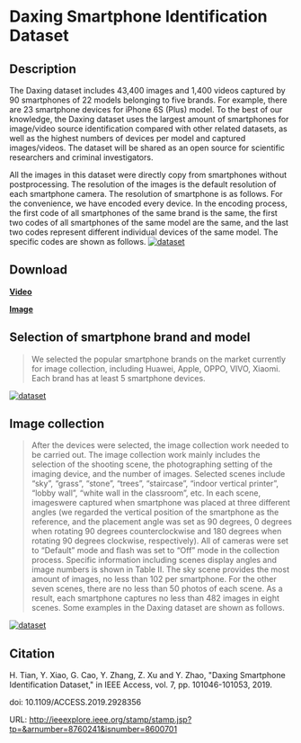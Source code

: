 # Daxing Smartphone Identification Dataset

## Description
The Daxing dataset includes 43,400 images and 1,400 videos captured by 90 smartphones of 22 models belonging to five brands. For example, there are 23 smartphone devices for iPhone 6S (Plus) model. To the best of our knowledge, the Daxing dataset uses the largest amount of smartphones for image/video source identification compared with other related datasets, as well as the highest numbers of devices per model and captured images/videos. The dataset will be shared as an open source for scientific researchers and criminal investigators.

All the images in this dataset were directly copy from smartphones without postprocessing. The resolution of the images is the default resolution of each smartphone camera. The resolution of smartphone is as follows. For the convenience, we have encoded every device. In the encoding process, the first code of all smartphones of the same brand is the same, the first two codes of all smartphones of the same model are the same, and the last two codes represent different individual devices of the same model. The specific codes are
shown as follows.
[![dataset](https://github.com/xyhcn/Daxing/blob/master/imgFile/3.jpg)](http://www.ppsuc.edu.cn)

## Download

[**Video**](http://pan.ppsuc.edu.cn:80/link/97A3ACB2FC4487EC06A684B2418C89A8)

[**Image**](http://pan.ppsuc.edu.cn:80/link/08D10ED6E220D4742ECE13C9BAFB09C6)

## Selection of smartphone brand and model
>We selected the popular smartphone brands on the market currently for image collection, including Huawei, Apple, OPPO, VIVO, Xiaomi. Each brand has at least 5 smartphone devices.

[![dataset](https://github.com/xyhcn/Daxing/blob/master/imgFile/1.jpg)](http://www.ppsuc.edu.cn)

## Image collection
>After the devices were selected, the image collection work needed to be carried out. The image collection work mainly includes the selection of the shooting scene, the photographing setting of the imaging device, and the number of images. Selected scenes include “sky”, “grass”, “stone”, “trees”, “staircase”, “indoor vertical printer”, “lobby wall”, “white wall in the classroom”, etc. In each scene, imageswere captured when smartphone was placed at three different angles (we regarded the vertical position of the smartphone as the reference, and the placement angle was set as 90 degrees, 0 degrees when rotating 90 degrees counterclockwise and 180 degrees when rotating 90 degrees clockwise, respectively). All of cameras were set to “Default” mode and flash was set to “Off” mode in the collection process. Specific information including scenes display angles and image numbers is shown in Table II. The sky scene provides the most amount of images, no less than 102 per smartphone. For the other seven scenes, there are no less than 50 photos of each scene. As a result, each
smartphone captures no less than 482 images in eight scenes. Some examples in the Daxing dataset are shown as follows.

[![dataset](https://github.com/xyhcn/Daxing/blob/master/imgFile/2.jpg)](http://www.ppsuc.edu.cn)
## Citation
H. Tian, Y. Xiao, G. Cao, Y. Zhang, Z. Xu and Y. Zhao, "Daxing Smartphone Identification Dataset," in IEEE Access, vol. 7, pp. 101046-101053, 2019.

doi: 10.1109/ACCESS.2019.2928356

URL: http://ieeexplore.ieee.org/stamp/stamp.jsp?tp=&arnumber=8760241&isnumber=8600701
